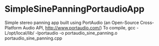 # SimpleSinePanningPortaudioApp
Simple stereo panning app built using PortAudio (an Open-Source Cross-Platform Audio API, http://www.portaudio.com/)
To compile, gcc -L/opt/local/lib/ -lportaudio -o portaudio_sine_panning.o portaudio_sine_panning.cpp
